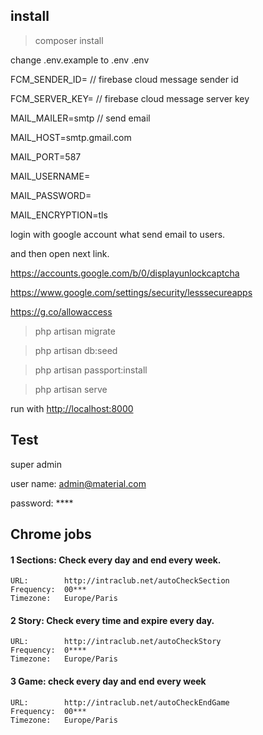 ## install

>composer install

change .env.example to .env
 .env

FCM_SENDER_ID=     // firebase cloud message sender id

FCM_SERVER_KEY=   // firebase cloud message server key


MAIL_MAILER=smtp                   // send email

MAIL_HOST=smtp.gmail.com

MAIL_PORT=587

MAIL_USERNAME=

MAIL_PASSWORD=

MAIL_ENCRYPTION=tls


login with google account what send email to users.

and then open next link.

https://accounts.google.com/b/0/displayunlockcaptcha

https://www.google.com/settings/security/lesssecureapps

https://g.co/allowaccess


>php artisan migrate

>php artisan db:seed

>php artisan passport:install

>php artisan serve


run with [http://localhost:8000](http://localhost:8000)

## Test
super admin

user name: 	admin@material.com

password: 	****


## Chrome jobs 
#### 1 Sections: Check every day and end every week.
    URL:        http://intraclub.net/autoCheckSection
    Frequency:  00***
    Timezone:   Europe/Paris

#### 2 Story: Check every time and expire every day.
    URL:        http://intraclub.net/autoCheckStory
    Frequency:  0****
    Timezone:   Europe/Paris
    
#### 3 Game: check every day and end every week
    URL:        http://intraclub.net/autoCheckEndGame
    Frequency:  00***
    Timezone:   Europe/Paris

